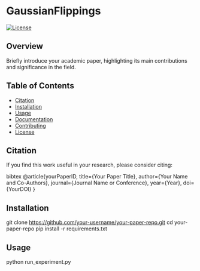 # GaussianFlippings

[![License](https://img.shields.io/badge/license-MIT-blue.svg)](LICENSE)

## Overview

Briefly introduce your academic paper, highlighting its main contributions and significance in the field.

## Table of Contents

- [Citation](#citation)
- [Installation](#installation)
- [Usage](#usage)
- [Documentation](#documentation)
- [Contributing](#contributing)
- [License](#license)

## Citation

If you find this work useful in your research, please consider citing:

bibtex
@article{yourPaperID,
  title={Your Paper Title},
  author={Your Name and Co-Authors},
  journal={Journal Name or Conference},
  year={Year},
  doi={YourDOI}
}


## Installation
git clone https://github.com/your-username/your-paper-repo.git
cd your-paper-repo
pip install -r requirements.txt



## Usage
python run_experiment.py



